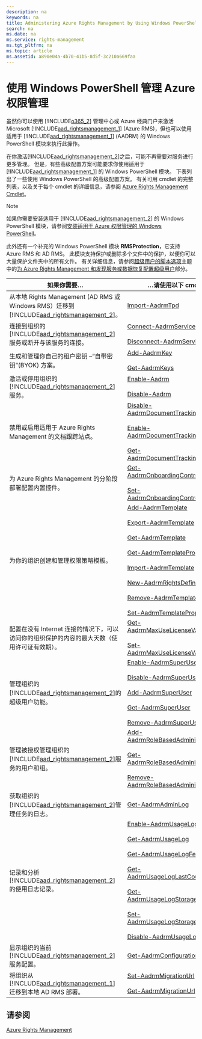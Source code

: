 ```yaml
---
description: na
keywords: na
title: Administering Azure Rights Management by Using Windows PowerShell
search: na
ms.date: na
ms.service: rights-management
ms.tgt_pltfrm: na
ms.topic: article
ms.assetid: a890e04a-4b70-41b5-8d5f-3c210a669faa
---
```

# 使用 Windows PowerShell 管理 Azure 权限管理
虽然你可以使用 [!INCLUDE[o365_2](../Token/o365_2_md.md)] 管理中心或 Azure 经典门户来激活 Microsoft [!INCLUDE[aad_rightsmanagement_1](../Token/aad_rightsmanagement_1_md.md)] (Azure RMS)，但也可以使用适用于 [!INCLUDE[aad_rightsmanagement_1](../Token/aad_rightsmanagement_1_md.md)] (AADRM) 的 Windows PowerShell 模块来执行此操作。

在你激活[!INCLUDE[aad_rightsmanagement_2](../Token/aad_rightsmanagement_2_md.md)]之后，可能不再需要对服务进行更多管理。 但是，有些高级配置方案可能要求你使用适用于 [!INCLUDE[aad_rightsmanagement_1](../Token/aad_rightsmanagement_1_md.md)] 的 Windows PowerShell 模块。 下表列出了一些使用 Windows PowerShell 的高级配置方案。 有关可用 cmdlet 的完整列表，以及关于每个 cmdlet 的详细信息，请参阅 [Azure Rights Management Cmdlet](http://msdn.microsoft.com/library/azure/dn629398.aspx)。

> [!NOTE]
> 如果你需要安装适用于 [!INCLUDE[aad_rightsmanagement_2](../Token/aad_rightsmanagement_2_md.md)] 的 Windows PowerShell 模块，请参阅[安装适用于 Azure 权限管理的 Windows PowerShell](../Topic/Installing_Windows_PowerShell_for_Azure_Rights_Management.md)。

此外还有一个补充的 Windows PowerShell 模块 **RMSProtection**，它支持 Azure RMS 和 AD RMS。 此模块支持保护或删除多个文件中的保护，以便你可以大量保护文件夹中的所有文件。 有关详细信息，请参阅[超级用户的脚本选项](../Topic/Configuring_Super_Users_for_Azure_Rights_Management_and_Discovery_Services_or_Data_Recovery.md#BKMK_RMSProtectionModule)主题中的[为 Azure Rights Management 和发现服务或数据恢复配置超级用户](../Topic/Configuring_Super_Users_for_Azure_Rights_Management_and_Discovery_Services_or_Data_Recovery.md)部分。

|如果你需要…|…请使用以下 cmdlet|
|----------|-----------------|
|从本地 Rights Management (AD RMS 或 Windows RMS）迁移到 [!INCLUDE[aad_rightsmanagement_2](../Token/aad_rightsmanagement_2_md.md)]。|[Import-AadrmTpd](http://msdn.microsoft.com/library/azure/dn857523.aspx)|
|连接到组织的 [!INCLUDE[aad_rightsmanagement_2](../Token/aad_rightsmanagement_2_md.md)] 服务或断开与该服务的连接。|[Connect-AadrmService](http://msdn.microsoft.com/library/azure/dn629415.aspx)<br /><br />[Disconnect-AadrmService](http://msdn.microsoft.com/library/azure/dn629416.aspx)|
|生成和管理你自己的租户密钥 –“自带密钥”(BYOK) 方案。|[Add-AadrmKey](http://msdn.microsoft.com/library/azure/dn629418.aspx)<br /><br />[Get-AadrmKeys](http://msdn.microsoft.com/library/azure/dn629420.aspx)|
|激活或停用组织的 [!INCLUDE[aad_rightsmanagement_2](../Token/aad_rightsmanagement_2_md.md)] 服务。|[Enable-Aadrm](http://msdn.microsoft.com/library/azure/dn629412.aspx)<br /><br />[Disable-Aadrm](http://msdn.microsoft.com/library/azure/dn629422.aspx)|
|禁用或启用适用于 Azure Rights Management 的文档跟踪站点。|[Disable-AadrmDocumentTrackingFeature](https://msdn.microsoft.com/library/azure/mt548471.aspx)<br /><br />[Enable-AadrmDocumentTrackingFeature](https://msdn.microsoft.com/library/azure/mt548469.aspx)<br /><br />[Get-AadrmDocumentTrackingFeature](https://msdn.microsoft.com/library/azure/mt548470.aspx)|
|为 Azure Rights Management 的分阶段部署配置内置控件。|[Get-AadrmOnboardingControlPolicy](http://msdn.microsoft.com/library/azure/dn857522.aspx)<br /><br />[Set-AadrmOnboardingControlPolicy](http://msdn.microsoft.com/library/azure/dn857521.aspx)|
|为你的组织创建和管理权限策略模板。|[Add-AadrmTemplate](http://msdn.microsoft.com/library/azure/dn727075.aspx)<br /><br />[Export-AadrmTemplate](http://msdn.microsoft.com/library/azure/dn727078.aspx)<br /><br />[Get-AadrmTemplate](http://msdn.microsoft.com/library/azure/dn727079.aspx)<br /><br />[Get-AadrmTemplateProperty](http://msdn.microsoft.com/library/azure/dn727081.aspx)<br /><br />[Import-AadrmTemplate](http://msdn.microsoft.com/library/azure/dn727077.aspx)<br /><br />[New-AadrmRightsDefinition](http://msdn.microsoft.com/library/azure/dn727080.aspx)<br /><br />[Remove-AadrmTemplate](http://msdn.microsoft.com/library/azure/dn727082.aspx)<br /><br />[Set-AadrmTemplateProperty](http://msdn.microsoft.com/library/azure/dn727076.aspx)|
|配置在没有 Internet 连接的情况下，可以访问你的组织保护的内容的最大天数（使用许可证有效期）。|[Get-AadrmMaxUseLicenseValidityTime](https://msdn.microsoft.com/library/azure/dn932062.aspx)<br /><br />[Set-AadrmMaxUseLicenseValidityTime](https://msdn.microsoft.com/library/azure/dn932063.aspx)|
|管理组织的[!INCLUDE[aad_rightsmanagement_2](../Token/aad_rightsmanagement_2_md.md)]的超级用户功能。|[Enable-AadrmSuperUserFeature](http://msdn.microsoft.com/library/azure/dn629400.aspx)<br /><br />[Disable-AadrmSuperUserFeature](http://msdn.microsoft.com/library/azure/dn629428.aspx)<br /><br />[Add-AadrmSuperUser](http://msdn.microsoft.com/library/azure/dn629411.aspx)<br /><br />[Get-AadrmSuperUser](http://msdn.microsoft.com/library/azure/dn629408.aspx)<br /><br />[Remove-AadrmSuperUser](http://msdn.microsoft.com/library/azure/dn629405.aspx)|
|管理被授权管理组织的[!INCLUDE[aad_rightsmanagement_2](../Token/aad_rightsmanagement_2_md.md)]服务的用户和组。|[Add-AadrmRoleBasedAdministrator](http://msdn.microsoft.com/library/azure/dn629417.aspx)<br /><br />[Get-AadrmRoleBasedAdministrator](http://msdn.microsoft.com/library/azure/dn629407.aspx)<br /><br />[Remove-AadrmRoleBasedAdministrator](http://msdn.microsoft.com/library/azure/dn629424.aspx)|
|获取组织的[!INCLUDE[aad_rightsmanagement_2](../Token/aad_rightsmanagement_2_md.md)]管理任务的日志。|[Get-AadrmAdminLog](http://msdn.microsoft.com/library/azure/dn629430.aspx)|
|记录和分析 [!INCLUDE[aad_rightsmanagement_2](../Token/aad_rightsmanagement_2_md.md)] 的使用日志记录。|[Enable-AadrmUsageLogFeature](http://msdn.microsoft.com/library/azure/dn629421.aspx)<br /><br />[Get-AadrmUsageLog](http://msdn.microsoft.com/library/azure/dn629401.aspx)<br /><br />[Get-AadrmUsageLogFeature](http://msdn.microsoft.com/library/azure/dn629425.aspx)<br /><br />[Get-AadrmUsageLogLastCounterValue](http://msdn.microsoft.com/library/azure/dn629423.aspx)<br /><br />[Get-AadrmUsageLogStorageAccount](http://msdn.microsoft.com/library/azure/dn629419.aspx)<br /><br />[Set-AadrmUsageLogStorageAccount](http://msdn.microsoft.com/library/azure/dn629426.aspx)<br /><br />[Disable-AadrmUsageLogFeature](http://msdn.microsoft.com/library/azure/dn629404.aspx)|
|显示组织的当前 [!INCLUDE[aad_rightsmanagement_2](../Token/aad_rightsmanagement_2_md.md)] 服务配置。|[Get-AadrmConfiguration](http://msdn.microsoft.com/library/azure/dn629410.aspx)|
|将组织从 [!INCLUDE[aad_rightsmanagement_1](../Token/aad_rightsmanagement_1_md.md)] 迁移到本地 AD RMS 部署。|[Set-AadrmMigrationUrl](http://msdn.microsoft.com/library/azure/dn629429.aspx)<br /><br />[Get-AadrmMigrationUrl](http://msdn.microsoft.com/library/azure/dn629403.aspx)|

## 请参阅
[Azure Rights Management](../Topic/Azure_Rights_Management.md)

